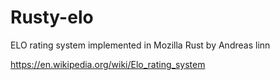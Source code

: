 Rusty-elo
=========

ELO rating system implemented in Mozilla Rust
by Andreas linn

https://en.wikipedia.org/wiki/Elo_rating_system